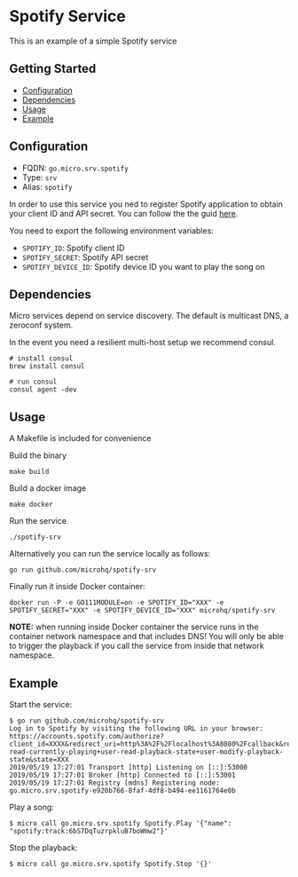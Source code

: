 # Spotify Service

This is an example of a simple Spotify service

## Getting Started

- [Configuration](#configuration)
- [Dependencies](#dependencies)
- [Usage](#usage)
- [Example](#example)

## Configuration

- FQDN: `go.micro.srv.spotify`
- Type: `srv`
- Alias: `spotify`

In order to use this service you ned to register Spotify application to obtain your client ID and API secret. You can follow the the guid [here](https://developer.spotify.com/documentation/general/guides/app-settings/).

You need to export the following environment variables:
- `SPOTIFY_ID`: Spotify client ID
- `SPOTIFY_SECRET`: Spotify API secret
- `SPOTIFY_DEVICE_ID`: Spotify device ID you want to play the song on

## Dependencies

Micro services depend on service discovery. The default is multicast DNS, a zeroconf system.

In the event you need a resilient multi-host setup we recommend consul.

```
# install consul
brew install consul

# run consul
consul agent -dev
```

## Usage

A Makefile is included for convenience

Build the binary

```
make build
```

Build a docker image
```
make docker
```

Run the service
```
./spotify-srv
```

Alternatively you can run the service locally as follows:
```
go run github.com/microhq/spotify-srv
```

Finally run it inside Docker container:
```
docker run -P -e GO111MODULE=on -e SPOTIFY_ID="XXX" -e SPOTIFY_SECRET="XXX" -e SPOTIFY_DEVICE_ID="XXX" microhq/spotify-srv
```

**NOTE:** when running inside Docker container the service runs in the container network namespace and that includes DNS! You will only be able to trigger the playback if you call the service from inside that network namespace.

## Example

Start the service:
```
$ go run github.com/microhq/spotify-srv
Log in to Spotify by visiting the following URL in your browser: https://accounts.spotify.com/authorize?client_id=XXXX&redirect_uri=http%3A%2F%2Flocalhost%3A8080%2Fcallback&response_type=code&scope=user-read-currently-playing+user-read-playback-state+user-modify-playback-state&state=XXX
2019/05/19 17:27:01 Transport [http] Listening on [::]:53000
2019/05/19 17:27:01 Broker [http] Connected to [::]:53001
2019/05/19 17:27:01 Registry [mdns] Registering node: go.micro.srv.spotify-e920b766-8faf-4df8-b494-ee1161764e0b
```

Play a song:
```
$ micro call go.micro.srv.spotify Spotify.Play '{"name": "spotify:track:6bS7DqTuzrpkluB7boWmw2"}'
```

Stop the playback:
```
$ micro call go.micro.srv.spotify Spotify.Stop '{}'
```
